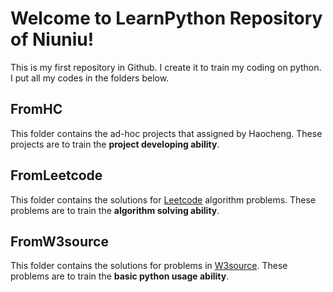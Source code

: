 # Welcome to LearnPython Repository of Niuniu!

This is my first repository in Github. I create it to train my coding on python. I put all my codes in the folders below.


## FromHC

This folder contains the ad-hoc projects that assigned by Haocheng. These projects are to train the **project developing ability**.

## FromLeetcode

This folder contains the solutions for [Leetcode](https://leetcode.com/problemset/algorithms/) algorithm problems. These problems are to train the **algorithm solving ability**.

## FromW3source
This folder contains the solutions for problems in [W3source](https://www.w3resource.com/python-exercises/python-basic-exercises.php). These problems are to train the **basic python usage ability**.